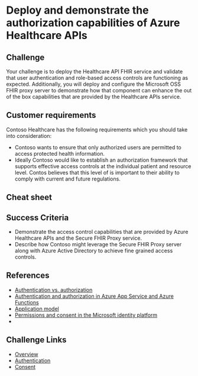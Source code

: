 # Deploy and demonstrate the authorization capabilities of Azure Healthcare APIs


## Challenge

Your challenge is to deploy the Healthcare API FHIR service and validate that user authentication and role-based access controls are functioning as expected. Additionally, you will deploy and configure the Microsoft OSS FHIR proxy server to demonstrate how that component can enhance the out of the box capabilities that are provided by the Healthcare APIs service.  

## Customer requirements

Contoso Healthcare has the following requirements which you should take into consideration:

+ Contoso wants to ensure that only authorized users are permitted to access protected health information. 
+ Ideally Contoso would like to establish an authorization framework that supports effective access controls at the individual patient and resource level. Contos believes that this level of is important to their ability to comply with current and future regulations. 


## Cheat sheet


## Success Criteria

+ Demonstrate the access control capabilities that are provided by Azure Healthcare APIs and the Secure FHIR Proxy service. 
+ Describe how Contoso might leverage the Secure FHIR Proxy server along with Azure Active Directory to achieve fine grained access controls.


## References

- [Authentication vs. authorization](https://docs.microsoft.com/en-us/azure/active-directory/develop/authentication-vs-authorization)
- [Authentication and authorization in Azure App Service and Azure Functions](https://docs.microsoft.com/en-us/azure/app-service/overview-authentication-authorization)
- [Application model](https://docs.microsoft.com/en-us/azure/active-directory/develop/application-model)
- [Permissions and consent in the Microsoft identity platform](https://docs.microsoft.com/en-us/azure/active-directory/develop/v2-permissions-and-consent)
- []()


## Challenge Links

+ [Overview](Readme.md)
+ [Authentication](Challenge-Authentication.md)
+ [Consent](Challenge-Consent.md)